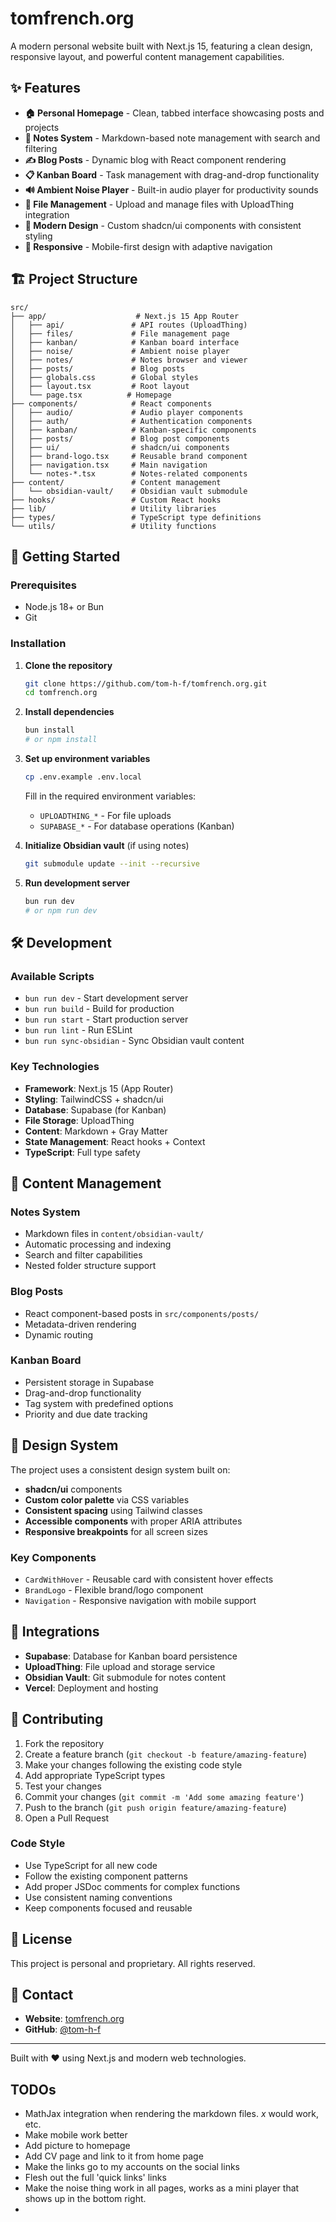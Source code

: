 # tomfrench.org

A modern personal website built with Next.js 15, featuring a clean design, responsive layout, and powerful content management capabilities.

## ✨ Features

- **🏠 Personal Homepage** - Clean, tabbed interface showcasing posts and projects
- **📝 Notes System** - Markdown-based note management with search and filtering
- **✍️ Blog Posts** - Dynamic blog with React component rendering
- **📋 Kanban Board** - Task management with drag-and-drop functionality
- **🔊 Ambient Noise Player** - Built-in audio player for productivity sounds
- **📁 File Management** - Upload and manage files with UploadThing integration
- **🎨 Modern Design** - Custom shadcn/ui components with consistent styling
- **📱 Responsive** - Mobile-first design with adaptive navigation

## 🏗️ Project Structure

```
src/
├── app/                    # Next.js 15 App Router
│   ├── api/               # API routes (UploadThing)
│   ├── files/             # File management page
│   ├── kanban/            # Kanban board interface
│   ├── noise/             # Ambient noise player
│   ├── notes/             # Notes browser and viewer
│   ├── posts/             # Blog posts
│   ├── globals.css        # Global styles
│   ├── layout.tsx         # Root layout
│   └── page.tsx          # Homepage
├── components/            # React components
│   ├── audio/             # Audio player components
│   ├── auth/              # Authentication components
│   ├── kanban/            # Kanban-specific components
│   ├── posts/             # Blog post components
│   ├── ui/                # shadcn/ui components
│   ├── brand-logo.tsx     # Reusable brand component
│   ├── navigation.tsx     # Main navigation
│   └── notes-*.tsx        # Notes-related components
├── content/               # Content management
│   └── obsidian-vault/    # Obsidian vault submodule
├── hooks/                 # Custom React hooks
├── lib/                   # Utility libraries
├── types/                 # TypeScript type definitions
└── utils/                 # Utility functions
```

## 🚀 Getting Started

### Prerequisites
- Node.js 18+ or Bun
- Git

### Installation

1. **Clone the repository**
   ```bash
   git clone https://github.com/tom-h-f/tomfrench.org.git
   cd tomfrench.org
   ```

2. **Install dependencies**
   ```bash
   bun install
   # or npm install
   ```

3. **Set up environment variables**
   ```bash
   cp .env.example .env.local
   ```
   
   Fill in the required environment variables:
   - `UPLOADTHING_*` - For file uploads
   - `SUPABASE_*` - For database operations (Kanban)

4. **Initialize Obsidian vault** (if using notes)
   ```bash
   git submodule update --init --recursive
   ```

5. **Run development server**
   ```bash
   bun run dev
   # or npm run dev
   ```

## 🛠️ Development

### Available Scripts

- `bun run dev` - Start development server
- `bun run build` - Build for production
- `bun run start` - Start production server
- `bun run lint` - Run ESLint
- `bun run sync-obsidian` - Sync Obsidian vault content

### Key Technologies

- **Framework**: Next.js 15 (App Router)
- **Styling**: TailwindCSS + shadcn/ui
- **Database**: Supabase (for Kanban)
- **File Storage**: UploadThing
- **Content**: Markdown + Gray Matter
- **State Management**: React hooks + Context
- **TypeScript**: Full type safety

## 📁 Content Management

### Notes System
- Markdown files in `content/obsidian-vault/`
- Automatic processing and indexing
- Search and filter capabilities
- Nested folder structure support

### Blog Posts
- React component-based posts in `src/components/posts/`
- Metadata-driven rendering
- Dynamic routing

### Kanban Board
- Persistent storage in Supabase
- Drag-and-drop functionality
- Tag system with predefined options
- Priority and due date tracking

## 🎨 Design System

The project uses a consistent design system built on:
- **shadcn/ui** components
- **Custom color palette** via CSS variables
- **Consistent spacing** using Tailwind classes
- **Accessible components** with proper ARIA attributes
- **Responsive breakpoints** for all screen sizes

### Key Components
- `CardWithHover` - Reusable card with consistent hover effects
- `BrandLogo` - Flexible brand/logo component
- `Navigation` - Responsive navigation with mobile support

## 🔌 Integrations

- **Supabase**: Database for Kanban board persistence
- **UploadThing**: File upload and storage service
- **Obsidian Vault**: Git submodule for notes content
- **Vercel**: Deployment and hosting

## 📝 Contributing

1. Fork the repository
2. Create a feature branch (`git checkout -b feature/amazing-feature`)
3. Make your changes following the existing code style
4. Add appropriate TypeScript types
5. Test your changes
6. Commit your changes (`git commit -m 'Add some amazing feature'`)
7. Push to the branch (`git push origin feature/amazing-feature`)
8. Open a Pull Request

### Code Style

- Use TypeScript for all new code
- Follow the existing component patterns
- Add proper JSDoc comments for complex functions
- Use consistent naming conventions
- Keep components focused and reusable

## 📄 License

This project is personal and proprietary. All rights reserved.

## 🤝 Contact

- **Website**: [tomfrench.org](https://tomfrench.org)
- **GitHub**: [@tom-h-f](https://github.com/tom-h-f)

---

Built with ❤️ using Next.js and modern web technologies.

## TODOs
- MathJax integration when rendering the markdown files. $x$ would work, etc.
- Make mobile work better
- Add picture to homepage
- Add CV page and link to it from home page
- Make the links go to my accounts on the social links
- Flesh out the full 'quick links' links
- Make the noise thing work in all pages, works as a mini player that shows up in the bottom right.
-